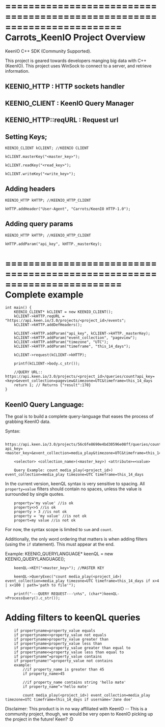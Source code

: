 ========================================================================
    Carrots_KeenIO Project Overview
========================================================================

KeenIO C++ SDK (Community Supported).

This project is geared towards developers manging big data with C++ (KeenIO).
This project uses WinSock to connect to a server, and retrieve information.


## KEENIO_HTTP : HTTP sockets handler

## KEENIO_CLIENT : KeenIO Query Manager

## KEENIO_HTTP::reqURL : Request url


## Setting Keys;

	KEENIO_CLIENT kCLIENT; //KEENIO CLIENT
	
	kCLIENT.masterKey("<master_key>");
	
	kCLIENT.readKey("<read_key>");
	
	kCLIENT.writeKey("<write_key>");


## Adding headers
	KEENIO_HTTP kHTTP; //KEENIO_HTTP_CLIENT
	
	kHTTP.addHeader("User-Agent", "Carrots/KeenIO HTTP-1.0");


## Adding query params

	KEENIO_HTTP kHTTP; //KEENIO_HTTP_CLIENT
	
	kHTTP.addParam("api_key", kHTTP._masterKey);

========================================================================
    Complete example
========================================================================

	int main() {
		KEENIO_CLIENT* kCLIENT = new KEENIO_CLIENT();
		kCLIENT->kHTTP.reqURL = "https://api.keen.io/3.0/projects/<project_id>/events";
		kCLIENT->kHTTP.addDefHeaders();

		kCLIENT->kHTTP.addParam("api_key", kCLIENT->kHTTP._masterKey);
		kCLIENT->kHTTP.addParam("event_collection", "pageview");
		kCLIENT->kHTTP.addParam("timezone", "UTC");
		kCLIENT->kHTTP.addParam("timeframe", "this_14_days");

		kCLIENT->request(kCLIENT->kHTTP);

		printf(kCLIENT->body.c_str());
		
		//QUERY URL:: https://api.keen.io/3.0/projects/<project_id>/queries/count?api_key=<key>&event_collection=pageview&timezone=UTC&timeframe=this_14_days
		return 1; // Returns {"result":170}
	}

## KeenIO Query Language:
The goal is to build a complete query-language that eases the process of grabbing KeenIO data.

Syntax:

		https://api.keen.io/3.0/projects/56c6fe8690e4bd30596e08ff/queries/count?api_key=<master_key>&event_collection=media_play&timezone=UTC&timeframe=this_14_days
		
		<selector> <collection_name>(<master_key>) <attribute>=<value>
		
		Query Example: count media_play(<project_id>) event_collection=media_play timezone=UTC timeframe=this_14_days
		

In the current version, keenQL syntax is very sensitive to spacing. All `property=value` filters should contain no spaces, unless the value is surrounded by single quotes.

		property='my value' //is ok
		property<>5 //is ok
		property > 3 //is not ok
		property = 'my value' //is not ok
		propert=my value //is not ok

For now, the syntax scope is limited to `sum` and `count`.

Additionally, the only word ordering that matters is when adding filters (using the `if` statement). This must appear at the end.
		

Example:
		KEENIO_QUERYLANGUAGE* keenQL = new KEENIO_QUERYLANGUAGE();
		
		keenQL->KEY("<master_key>"); //MASTER KEY
		
		keenQL->QueryExec("count media_play(<project_id>) event_collection=media_play timezone=UTC timeframe=this_14_days if x>4 | x<100 | path='path to file'");

		printf("---QUERY REQUEST---\n%s", (char*)keenQL->ProcessQuery().c_str());
	
# Adding filters to keenQL queries
		if propertyname=property_value equals
		if propertyname<>property_value not equals
		if propertyname>property_value greater than
		if propertyname<property_value less than
		if propertyname>=property_value greater than equal to
		if propertyname<=property_value less than equal to
		if propertyname^=property_value contains
		if propertyname!^=property_value not contains
		example:
			//if property_name is greater than 45
			if property_name>45
			
			//if property_name contains string 'hello mate'
			if property_name^='hello mate'
			
			count media_play(<project_id>) event_collection=media_play timezone=UTC timeframe=this_14_days if username='Jane doe'


Disclaimer: This product is in no way affiliated with KeenIO -- This is a community project, though, we would be very open to KeenIO picking up the project in the future! Keen? :D
